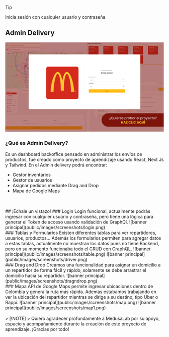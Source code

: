 > [!TIP]
> Inicia sesión con cualquier usuario y contraseña.

## Admin Delivery
[![banner principal](public/images/screenshots/banner.png)](https://admindeliverys.netlify.app/)
<br>

### ¿Qué es Admin Delivery?
Es un dashboard backoffice pensado en administrar los envíos de productos, fue creado como proyecto de aprendizaje  usando React, Next Js y Tailwind.
En el Admin delivery podrá encontrar:
- Gestor inventarios
- Gestor de usuarios
- Asignar pedidos mediante Drag and Drop
- Mapa de Google Maps

<br>
<br>
## ¡Echale un vistazo!
### Login
Login funcional, actualmente podrás ingresar con cualquier usuario y contraseña, pero tiene una lógica para generar el Token de acceso usando validación de GraphQl.
![banner principal](public/images/screenshots/login.png)

<br>
### Tablas y Formularios
Existen diferentes tablas para ver repartidores, usuarios, productos... Además los formularios permiten para agregar datos a estas tablas, actualmente no muestran los datos pues no tiene Backend, pero en su momento funcionaba todo el CRUD con GraphQL.
![banner principal](public/images/screenshots/table.png)
![banner principal](public/images/screenshots/driver.png)

<br>
### Drag and Drop
Creamos una funcionalidad para asignar un domicilio a un repartidor de forma fácil y rápido, solamente se debe arrastrar el domicilio hacia su repartidor.
![banner principal](public/images/screenshots/dragndrop.png)

<br>
### Mapa
API de Google Maps permite ingresar ubicaciones dentro de Colombia y genera la ruta más rápida. Además estabamos trabajando en ver la ubicación del repartidor mientras se dirige a su destino, tipo Uber o Rappi.
![banner principal](public/images/screenshots/map.png)
![banner principal](public/images/screenshots/map1.png)

<br>
<br>
> [!NOTE]
> Quiero agradecer profundamente a MedusaLab por su apoyo, espacio y acompañamiento durante la creación de este proyecto de aprendizaje. ¡Gracias por todo!
